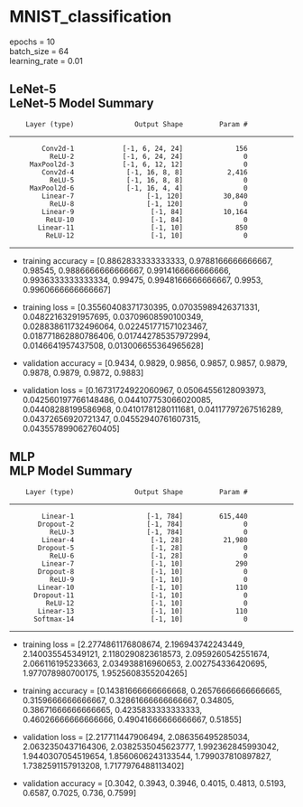 # MNIST_classification
epochs = 10                
batch_size = 64        
learning_rate = 0.01

        
LeNet-5        
LeNet-5 Model Summary
----------------------------------------------------------------
        Layer (type)               Output Shape         Param #
----------------------------------------------------------------
            Conv2d-1            [-1, 6, 24, 24]             156
              ReLU-2            [-1, 6, 24, 24]               0
         MaxPool2d-3            [-1, 6, 12, 12]               0
            Conv2d-4             [-1, 16, 8, 8]           2,416
              ReLU-5             [-1, 16, 8, 8]               0
         MaxPool2d-6             [-1, 16, 4, 4]               0
            Linear-7                  [-1, 120]          30,840
              ReLU-8                  [-1, 120]               0
            Linear-9                   [-1, 84]          10,164
             ReLU-10                   [-1, 84]               0
           Linear-11                   [-1, 10]             850
             ReLU-12                   [-1, 10]               0
----------------------------------------------------------------
        
- training accuracy = [0.8862833333333333, 0.9788166666666667, 0.98545, 0.9886666666666667, 0.9914166666666666, 0.9936333333333334, 0.99475, 0.9948166666666667, 0.9953, 0.9960666666666667]        
        
- training loss = [0.35560408371730395, 0.07035989426371331, 0.04822163291957695, 0.03709608590100349, 0.028838611732496064, 0.022451771571023467, 0.018771862880786406, 0.017442785357972994, 0.0146641957437508, 0.013006655364965628]        
        
- validation accuracy = [0.9434, 0.9829, 0.9856, 0.9857, 0.9857, 0.9879, 0.9878, 0.9879, 0.9872, 0.9883]      
        
- validation loss = [0.16731724922060967, 0.05064556128093973, 0.042560197766148486, 0.044107753066020085, 0.04408288199586968, 0.04101781280111681, 0.04117797267516289, 0.04372656920721347, 0.04552940761607315, 0.043557899062760405]

        
       
MLP        
MLP Model Summary     
----------------------------------------------------------------
        Layer (type)               Output Shape         Param #
----------------------------------------------------------------
            Linear-1                  [-1, 784]         615,440
           Dropout-2                  [-1, 784]               0
              ReLU-3                  [-1, 784]               0
            Linear-4                   [-1, 28]          21,980
           Dropout-5                   [-1, 28]               0
              ReLU-6                   [-1, 28]               0
            Linear-7                   [-1, 10]             290
           Dropout-8                   [-1, 10]               0
              ReLU-9                   [-1, 10]               0
           Linear-10                   [-1, 10]             110
          Dropout-11                   [-1, 10]               0
             ReLU-12                   [-1, 10]               0
           Linear-13                   [-1, 10]             110
          Softmax-14                   [-1, 10]               0
----------------------------------------------------------------
- training loss = [2.2774861176808674, 2.196943742243449, 2.140035545349121, 2.1180290823618573, 2.0959260542551674, 2.066116195233663, 2.034938816960653, 2.002754336420695, 1.977078980700175, 1.9525608355204265]        

- training accuracy = [0.14381666666666668, 0.26576666666666665, 0.3159666666666667, 0.32861666666666667, 0.34805, 0.38671666666666665, 0.4235833333333333, 0.46026666666666666, 0.49041666666666667, 0.51855]        

- validation loss = [2.217711447906494, 2.086356495285034, 2.0632350437164306, 2.0382535045623777, 1.992362845993042, 1.9440307054519654, 1.8560606243133544, 1.799037810897827, 1.7382591157913208, 1.7177976488113402]        
 
- validation accuracy = [0.3042, 0.3943, 0.3946, 0.4015, 0.4813, 0.5193, 0.6587, 0.7025, 0.736, 0.7599] 




